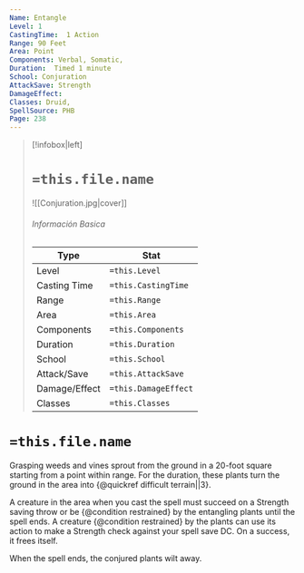 ```yaml
---
Name: Entangle
Level: 1
CastingTime:  1 Action 
Range: 90 Feet
Area: Point
Components: Verbal, Somatic, 
Duration:  Timed 1 minute
School: Conjuration
AttackSave: Strength
DamageEffect: 
Classes: Druid, 
SpellSource: PHB
Page: 238
---
```


>[!infobox|left]
># `=this.file.name`
>![[Conjuration.jpg|cover]]
> ###### Información Basica
> Type |  Stat |
> ---|---|
> Level | `=this.Level` |
> Casting Time | `=this.CastingTime` |
> Range | `=this.Range` |
> Area | `=this.Area` |
> Components | `=this.Components` |
> Duration | `=this.Duration` |
> School | `=this.School` |
> Attack/Save | `=this.AttackSave` |
> Damage/Effect | `=this.DamageEffect` |
> Classes | `=this.Classes` |

# `=this.file.name`
Grasping weeds and vines sprout from the ground in a 20-foot square starting from a point within range. For the duration, these plants turn the ground in the area into {@quickref difficult terrain||3}.

A creature in the area when you cast the spell must succeed on a Strength saving throw or be {@condition restrained} by the entangling plants until the spell ends. A creature {@condition restrained} by the plants can use its action to make a Strength check against your spell save DC. On a success, it frees itself.

When the spell ends, the conjured plants wilt away.



 


 


 


